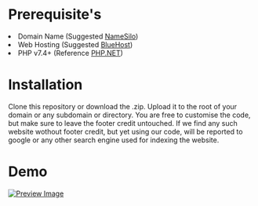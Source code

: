 # Prerequisite's
<li> Domain Name (Suggested <a href="https://wpxube.com/refer/namesilo/">NameSilo</a>)</li>
<li> Web Hosting (Suggested <a href="https://wpxube.com/refer/bluehost/">BlueHost</a>)</li>
<li> PHP v7.4+ (Reference <a href="https://www.php.net/">PHP.NET</a>)</li>

# Installation
<p> Clone this repository or download the .zip. Upload it to the root of your domain or any subdomain or directory. You are free to customise the code, but make sure to leave the footer credit untouched. If we find any such website wothout footer credit, but yet using our code, will be reported to google or any other search engine used for indexing the website.

# Demo
<a href="https://tools.wpxube.com/yt-thumbnail-downloader/"><img src="https://i.imgur.com/ikE7Bt2.png" alt="Preview Image"></img></a>
